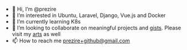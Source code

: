 - 👋 Hi, I’m @prezire
- 👀 I’m interested in Ubuntu, Laravel, Django, Vue.js and Docker
- 🌱 I’m currently learning K8s
- 💞️ I’m looking to collaborate on meaningful projects and [gists](https://gist.github.com/prezire). Please visit my [arts](https://prezire.wordpress.com/arts/) as well
- 📫 How to reach me prezire+github@gmail.com

<!---
prezire/prezire is a ✨ special ✨ repository because its `README.md` (this file) appears on your GitHub profile.
You can click the Preview link to take a look at your changes.
--->
